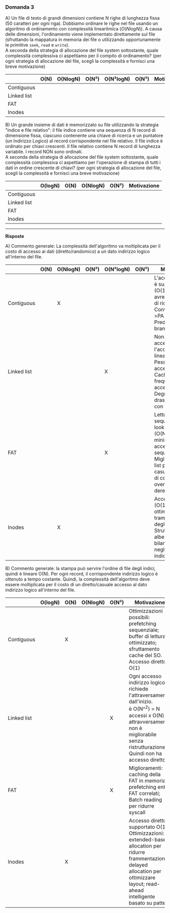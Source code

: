 ### Domanda 3

A) Un file di testo di grandi dimensioni contiene N righe di lunghezza fissa (50 caratteri per ogni riga). Dobbiamo ordinare le righe nel file usando un algoritmo di ordinamento con complessità linearitmica ($O(NlogN)$).
A causa delle dimensioni, l'ordinamento viene implementato direttamente sul file (sfruttando la mappatura in memoria dei file o utilizzando opportunamente le primitive `seek`, `read` e `write`).<br>
A seconda della strategia di allocazione del file system sottostante, quale complessità complessiva ci aspettiamo per il compito di ordinamento? (per ogni strategia di allocazione del file, scegli la complessità e fornisci una breve motivazione)

<table>
<thead>
<tr>
<th></th>
<th>O(N)</th>
<th>O(NlogN)</th>
<th>O(N²)</th>
<th>O(N²logN)</th>
<th>O(N³)</th>
<th>Motivazione</th>
</tr>
</thead>
<tbody>
<tr>
<td>Contiguous</td>
<td></td>
<td></td>
<td></td>
<td></td>
<td></td>
<td></td>
</tr>
<tr>
<td>Linked list</td>
<td></td>
<td></td>
<td></td>
<td></td>
<td></td>
<td></td>
</tr>
<tr>
<td>FAT</td>
<td></td>
<td></td>
<td></td>
<td></td>
<td></td>
<td></td>
</tr>
<tr>
<td>Inodes</td>
<td></td>
<td></td>
<td></td>
<td></td>
<td></td>
<td></td>
</tr>
</tbody>
</table>

B) Un grande insieme di dati è memorizzato su file utilizzando la strategia "indice e file relativo": il file indice contiene una sequenza di N record di dimensione fissa,
ciascuno contenente una chiave di ricerca e un puntatore (un Indirizzo Logico) al record corrispondente nel file relativo.
Il file indice è ordinato per chiavi crescenti. Il file relativo contiene N record di lunghezza variabile. I record NON sono ordinati.<br>
A seconda della strategia di allocazione del file system sottostante, quale complessità complessiva ci aspettiamo per
l'operazione di stampa di tutti i dati in ordine crescente di chiavi? (per ogni strategia di allocazione del file,
scegli la complessità e fornisci una breve motivazione)

<table>
<thead>
<tr>
<th></th>
<th>O(logN)</th>
<th>O(N)</th>
<th>O(NlogN)</th>
<th>O(N²)</th>
<th>Motivazione</th>
</tr>
</thead>
<tbody>
<tr>
<td>Contiguous</td>
<td></td>
<td></td>
<td></td>
<td></td>
<td></td>
</tr>
<tr>
<td>Linked list</td>
<td></td>
<td></td>
<td></td>
<td></td>
<td></td>
</tr>
<tr>
<td>FAT</td>
<td></td>
<td></td>
<td></td>
<td></td>
<td></td>
</tr>
<tr>
<td>Inodes</td>
<td></td>
<td></td>
<td></td>
<td></td>
<td></td>
</tr>
</tbody>
</table>

---
**Risposte**

A) Commento generale: La complessità dell'algoritmo va moltiplicata per il costo di accesso ai dati (diretto/randomico) a un dato indirizzo logico all'interno del file.


<table>
<thead>
<tr>
<th></th>
<th>O(N)</th>
<th>O(NlogN)</th>
<th>O(N²)</th>
<th>O(N²logN)</th>
<th>O(N³)</th>
<th>Motivazione</th>
</tr>
</thead>
<tbody>
<tr>
<td>Contiguous</td>
<td></td>
<td>X</td>
<td></td>
<td></td>
<td></td>
<td>L'accesso diretto è supportato (O(1)). Non avremo overhead di ricerca.<br>Conversione LA->PA istantanea; Predizione branch efficace</td>
</tr>
<tr>
<td>Linked list</td>
<td></td>
<td></td>
<td></td>
<td>X</td>
<td></td>
<td>Non è possibile accesso diretto, l'accesso è lineare (O(N)). Pessima per accesso casuale<br>Cache miss frequenti per accessi sparsi. Degrada drasticamente con file grandi</td>
</tr>
<tr>
<td>FAT</td>
<td></td>
<td></td>
<td></td>
<td>X</td>
<td></td>
<td>Lettura sequenziale con lookup FAT (O(N)), Overhead minimo per accesso sequenziale<br>Migliore di linked list per accesso casuale, peggiore di contiguous per overhead di dereferenziazione</td>
</tr>
<tr>
<td>Inodes</td>
<td></td>
<td>X</td>
<td></td>
<td></td>
<td></td>
<td>Accesso diretto (O(1)), ottimizzazione tramite caching degli indici<br>Struttura ad albero bilanciata.Località negli accessi agli indici</td>
</tr>
</tbody>
</table>

B) Commento generale: la stampa può servire l'ordine di file degli indici, quindi è lineare O(N). Per ogni record, il corrispondente
indirizzo logico è ottenuto a tempo costante. Quindi, la complessità dell'algoritmo deve essere moltiplicata per il costo di un
diretto/casuale accesso al dato indirizzo logico all'interno del file.

<table>
<thead>
<tr>
<th></th>
<th>O(logN)</th>
<th>O(N)</th>
<th>O(NlogN)</th>
<th>O(N²)</th>
<th>Motivazione</th>
</tr>
</thead>
<tbody>
<tr>
<td>Contiguous</td>
<td></td>
<td>X</td>
<td></td>
<td></td>
<td>Ottimizzazioni possibili: prefetching sequenziale; buffer di lettura ottimizzato;<br>sfruttamento cache del SO. Accesso diretto O(1)</td>
</tr>
<tr>
<td>Linked list</td>
<td></td>
<td></td>
<td></td>
<td>X</td>
<td>Ogni accesso indirizzo logico richiede l'attraversamento dall'inizio.<br> è O(N^<sup>2</sup>) = N accessi x O(N) attravversamento<br>
non è migliorabile senza ristrutturazione. Quindi non ha accesso diretto</td>
</tr>
<tr>
<td>FAT</td>
<td></td>
<td></td>
<td></td>
<td>X</td>
<td>Miglioramenti: caching della FAT in memoria; prefetching entry FAT correlati;<br> Batch reading per ridurre syscall</td>
</tr>
<tr>
<td>Inodes</td>
<td></td>
<td>X</td>
<td></td>
<td></td>
<td>Accesso diretto supportato O(1). Ottimizzazioni: extended-base allocation per ridurre frammentazione;<br> delayed allocation per ottimizzare layout; read-ahead intelligente basato su pattern</td>
</tr>
</tbody>
</table>
